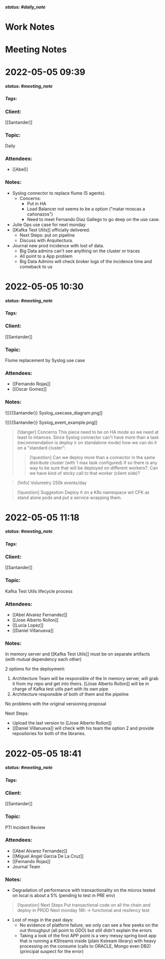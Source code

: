 ##### status: #daily_note 

# Work Notes

# Meeting Notes
# 2022-05-05 09:39
##### status: #meeting_note
##### Tags:

### Client:
[[Santander]]
### Topic:
Daily
### Attendees:
* [[Abel]]
### Notes:

- Syslog connector to replace flume (5 agents).
	- Concerns:
		- Put in HA
		- Load Balancer not seems to be a option ("matar moscas a cañonazos")
		- Need to meet Fernando Diaz Gallego to go deep on the use case.
- Julie Ops use case for next monday
- [[Kafka Test Utils]] officially delivered. 
	- Next Steps: put on pipeline
	- Discuss with Arquitectura.
- Journal new prod incidence with lost of data.
	- Big Data admins can't see anything on the cluster or traces
	- All point to a App problem
	- Big Data Admins will check broker logs of the incidence time and comeback to us


# 2022-05-05 10:30
##### status: #meeting_note
##### Tags:

### Client:
[[Santander]]
### Topic:
Flume replacement by Syslog use case 
### Attendees:
* [[Fernando Rojas]]
* [[Oscar Gomez]]
### Notes:

![[{{Santander}} Syslog_usecase_diagram.png]]

![[{{Santander}} Syslog_event_example.png]]

> [!danger] Concerns
>  This piece need to be on HA mode so we need at least to intances. Since Syslog connector can't have more than a task (recommendation is deploy ir on standalone mode) how we can do it on a "standard cluster":
>   > [!question]
>   > Can we deploy more than a connector in the same distribute cluster (with 1 max task configured) if so there is any way to be sure that will be deployed on different workers?. 
>   > Can we have kind of sticky call to that worker (client side)?

> [!info] Volumetry
> 250k events/day

> [!question] Suggestion
> Deploy it on a K8s namespace wit CFK as stand alone pods and put a service wrapping them.

# 2022-05-05 11:18
##### status: #meeting_note
##### Tags:

### Client:
[[Santander]]
### Topic:
Kafka Test Utils lifecycle process
### Attendees:
* [[Abel Alvarez Fernandez]]
* [[Jose Alberto Rollon]]
* [[Lucia Lopez]]
* [[Daniel Villanueva]]

### Notes:

In memory server and [[Kafka Test Utils]] must be on separate artifacts (with mutual dependency each other)

2 options for the deployment:

1. Architecture Team will be responsible of the In memory server, will grab it from my repo and get into theirs. [[Jose Alberto Rollon]] will be in charge of Kafka test utils part with its own pipe
2. Architecture responsible of both of them and the pipeline

No problems with the original versioning proposal

Next Steps:

- Upload the last version to [[Jose Alberto Rollon]]
- [[Daniel Villanueva]] will check with his team the option 2 and provide repositories for both of the libraries.

# 2022-05-05 18:41
##### status: #meeting_note
##### Tags:

### Client:
[[Santander]]
### Topic:
PTI Incident Review
### Attendees:
* [[Abel Alvarez Fernandez]]
* [[Miguel Angel Garcia De La Cruz]]
* [[Fernando Rojas]]
* Journal Team

### Notes:
- Degradation of performance with transactionality on the micros tested on local is about a 5% (pending to test in PRE env)
> [!question] Next Steps
> Put transactional code on all the chain and deploy in PROD
> Next monday 18h -> functional and resilency test

- Lost of msgs in the past days:
	- No evidence of platform failure, we only can see a few peeks on the out throughput (all point to GDO) but still didn't explain the errors
	- Taking a look of the first APP point is a very messy spring boot app that is running a KStreams inside (plain Kstream library) with heavy processing on the consume (calls to ORACLE, Mongo even DB2) (principal suspect for the error)



